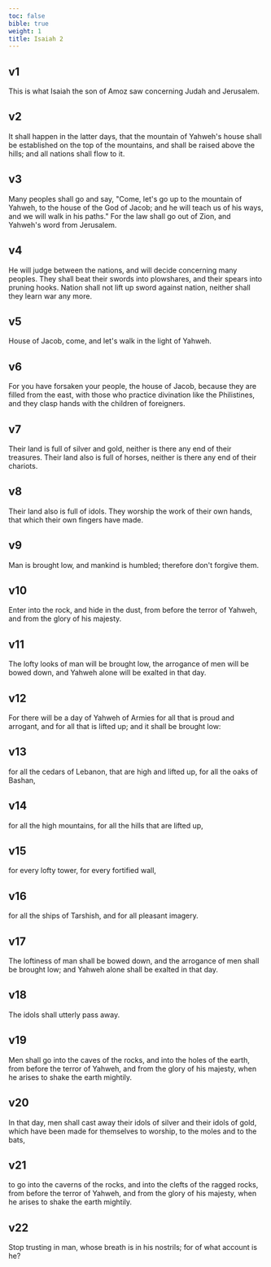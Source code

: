 ```yaml
---
toc: false
bible: true
weight: 1
title: Isaiah 2
---
```




## v1 
This is what Isaiah the son of Amoz saw concerning Judah and Jerusalem. 

## v2 
It shall happen in the latter days, that the mountain of Yahweh's house shall be established on the top of the mountains, and shall be raised above the hills; and all nations shall flow to it. 

## v3 
Many peoples shall go and say, "Come, let's go up to the mountain of Yahweh, to the house of the God of Jacob; and he will teach us of his ways, and we will walk in his paths." For the law shall go out of Zion, and Yahweh's word from Jerusalem. 

## v4 
He will judge between the nations, and will decide concerning many peoples. They shall beat their swords into plowshares, and their spears into pruning hooks. Nation shall not lift up sword against nation, neither shall they learn war any more. 

## v5 
House of Jacob, come, and let's walk in the light of Yahweh. 

## v6 
For you have forsaken your people, the house of Jacob, because they are filled from the east, with those who practice divination like the Philistines, and they clasp hands with the children of foreigners. 

## v7 
Their land is full of silver and gold, neither is there any end of their treasures. Their land also is full of horses, neither is there any end of their chariots. 

## v8 
Their land also is full of idols. They worship the work of their own hands, that which their own fingers have made. 

## v9 
Man is brought low, and mankind is humbled; therefore don't forgive them. 

## v10 
Enter into the rock, and hide in the dust, from before the terror of Yahweh, and from the glory of his majesty. 

## v11 
The lofty looks of man will be brought low, the arrogance of men will be bowed down, and Yahweh alone will be exalted in that day. 

## v12 
For there will be a day of Yahweh of Armies for all that is proud and arrogant, and for all that is lifted up; and it shall be brought low: 

## v13 
for all the cedars of Lebanon, that are high and lifted up, for all the oaks of Bashan, 

## v14 
for all the high mountains, for all the hills that are lifted up, 

## v15 
for every lofty tower, for every fortified wall, 

## v16 
for all the ships of Tarshish, and for all pleasant imagery. 

## v17 
The loftiness of man shall be bowed down, and the arrogance of men shall be brought low; and Yahweh alone shall be exalted in that day. 

## v18 
The idols shall utterly pass away. 

## v19 
Men shall go into the caves of the rocks, and into the holes of the earth, from before the terror of Yahweh, and from the glory of his majesty, when he arises to shake the earth mightily. 

## v20 
In that day, men shall cast away their idols of silver and their idols of gold, which have been made for themselves to worship, to the moles and to the bats, 

## v21 
to go into the caverns of the rocks, and into the clefts of the ragged rocks, from before the terror of Yahweh, and from the glory of his majesty, when he arises to shake the earth mightily. 

## v22 
Stop trusting in man, whose breath is in his nostrils; for of what account is he?
